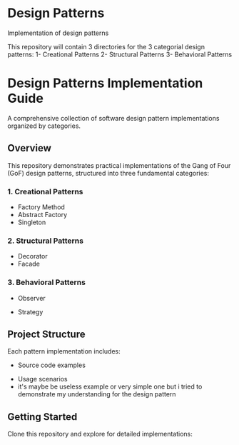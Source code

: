# Design Patterns

Implementation of design patterns

This repository will contain 3 directories for the 3 categorial design patterns:
1- Creational  Patterns
2- Structural Patterns
3- Behavioral Patterns


# Design Patterns Implementation Guide

A comprehensive collection of software design pattern implementations organized by categories.

## Overview
This repository demonstrates practical implementations of the Gang of Four (GoF) design patterns, structured into three fundamental categories:

### 1. Creational Patterns
- Factory Method
- Abstract Factory
- Singleton
<!-- - Builder -->
<!-- - Prototype -->

### 2. Structural Patterns
<!-- - Adapter -->
<!-- - Bridge -->
<!-- - Composite -->
- Decorator
- Facade
<!-- - Flyweight -->
<!-- - Proxy -->

### 3. Behavioral Patterns
<!-- - Chain of Responsibility -->
<!-- - Command -->
<!-- - Interpreter -->
<!-- - Iterator -->
<!-- - Mediator -->
<!-- - Memento -->
- Observer
<!-- - State -->
- Strategy
<!-- - Template Method -->
<!-- - Visitor -->

## Project Structure
Each pattern implementation includes:
- Source code examples
<!-- - UML diagrams -->
- Usage scenarios
- it's maybe be useless example or very simple one but i tried to demonstrate my understanding for the design pattern

## Getting Started
Clone this repository and explore for detailed implementations:

